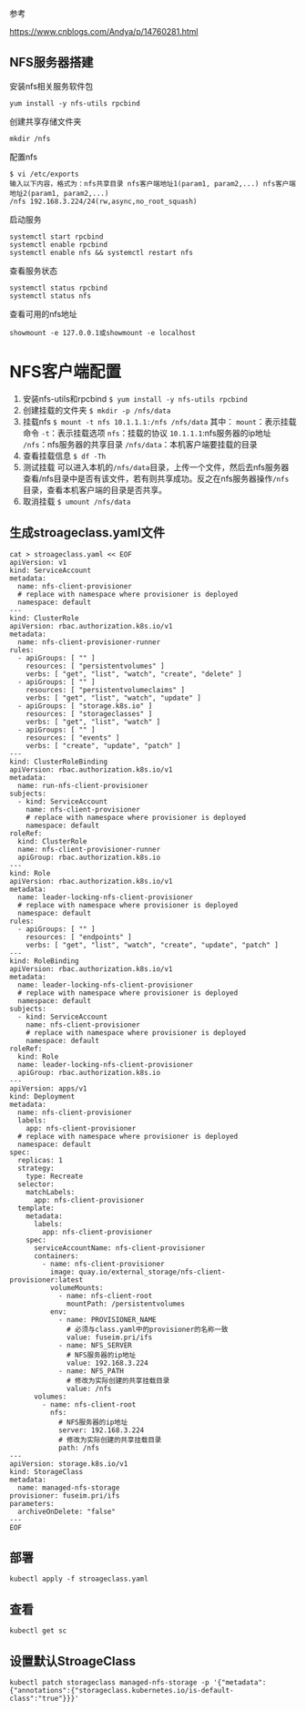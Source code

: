 

参考

https://www.cnblogs.com/Andya/p/14760281.html

## NFS服务器搭建

安装nfs相关服务软件包

```
yum install -y nfs-utils rpcbind
```

创建共享存储文件夹

```
mkdir /nfs
```

配置nfs

```
$ vi /etc/exports
输入以下内容，格式为：nfs共享目录 nfs客户端地址1(param1, param2,...) nfs客户端地址2(param1, param2,...)
/nfs 192.168.3.224/24(rw,async,no_root_squash)
```

启动服务

```
systemctl start rpcbind
systemctl enable rpcbind
systemctl enable nfs && systemctl restart nfs
```

查看服务状态

```
systemctl status rpcbind
systemctl status nfs
```

查看可用的nfs地址

```
showmount -e 127.0.0.1或showmount -e localhost
```

# NFS客户端配置

1. 安装nfs-utils和rpcbind
   `$ yum install -y nfs-utils rpcbind`
2. 创建挂载的文件夹
   `$ mkdir -p /nfs/data`
3. 挂载nfs
   `$ mount -t nfs 10.1.1.1:/nfs /nfs/data`
   其中：
   `mount`：表示挂载命令
   `-t`：表示挂载选项
   `nfs`：挂载的协议
   `10.1.1.1`:nfs服务器的ip地址
   `/nfs`：nfs服务器的共享目录
   `/nfs/data`：本机客户端要挂载的目录
4. 查看挂载信息
   `$ df -Th`
5. 测试挂载
   可以进入本机的`/nfs/data`目录，上传一个文件，然后去nfs服务器查看/nfs目录中是否有该文件，若有则共享成功。反之在nfs服务器操作`/nfs`目录，查看本机客户端的目录是否共享。
6. 取消挂载
   `$ umount /nfs/data`

## 生成stroageclass.yaml文件

```
cat > stroageclass.yaml << EOF
apiVersion: v1
kind: ServiceAccount
metadata:
  name: nfs-client-provisioner
  # replace with namespace where provisioner is deployed
  namespace: default
---
kind: ClusterRole
apiVersion: rbac.authorization.k8s.io/v1
metadata:
  name: nfs-client-provisioner-runner
rules:
  - apiGroups: [ "" ]
    resources: [ "persistentvolumes" ]
    verbs: [ "get", "list", "watch", "create", "delete" ]
  - apiGroups: [ "" ]
    resources: [ "persistentvolumeclaims" ]
    verbs: [ "get", "list", "watch", "update" ]
  - apiGroups: [ "storage.k8s.io" ]
    resources: [ "storageclasses" ]
    verbs: [ "get", "list", "watch" ]
  - apiGroups: [ "" ]
    resources: [ "events" ]
    verbs: [ "create", "update", "patch" ]
---
kind: ClusterRoleBinding
apiVersion: rbac.authorization.k8s.io/v1
metadata:
  name: run-nfs-client-provisioner
subjects:
  - kind: ServiceAccount
    name: nfs-client-provisioner
    # replace with namespace where provisioner is deployed
    namespace: default
roleRef:
  kind: ClusterRole
  name: nfs-client-provisioner-runner
  apiGroup: rbac.authorization.k8s.io
---
kind: Role
apiVersion: rbac.authorization.k8s.io/v1
metadata:
  name: leader-locking-nfs-client-provisioner
  # replace with namespace where provisioner is deployed
  namespace: default
rules:
  - apiGroups: [ "" ]
    resources: [ "endpoints" ]
    verbs: [ "get", "list", "watch", "create", "update", "patch" ]
---
kind: RoleBinding
apiVersion: rbac.authorization.k8s.io/v1
metadata:
  name: leader-locking-nfs-client-provisioner
  # replace with namespace where provisioner is deployed
  namespace: default
subjects:
  - kind: ServiceAccount
    name: nfs-client-provisioner
    # replace with namespace where provisioner is deployed
    namespace: default
roleRef:
  kind: Role
  name: leader-locking-nfs-client-provisioner
  apiGroup: rbac.authorization.k8s.io
---
apiVersion: apps/v1
kind: Deployment
metadata:
  name: nfs-client-provisioner
  labels:
    app: nfs-client-provisioner
  # replace with namespace where provisioner is deployed
  namespace: default
spec:
  replicas: 1
  strategy:
    type: Recreate
  selector:
    matchLabels:
      app: nfs-client-provisioner
  template:
    metadata:
      labels:
        app: nfs-client-provisioner
    spec:
      serviceAccountName: nfs-client-provisioner
      containers:
        - name: nfs-client-provisioner
          image: quay.io/external_storage/nfs-client-provisioner:latest
          volumeMounts:
            - name: nfs-client-root
              mountPath: /persistentvolumes
          env:
            - name: PROVISIONER_NAME
              # 必须与class.yaml中的provisioner的名称一致
              value: fuseim.pri/ifs
            - name: NFS_SERVER
              # NFS服务器的ip地址
              value: 192.168.3.224
            - name: NFS_PATH
              # 修改为实际创建的共享挂载目录
              value: /nfs
      volumes:
        - name: nfs-client-root
          nfs:
            # NFS服务器的ip地址
            server: 192.168.3.224
            # 修改为实际创建的共享挂载目录
            path: /nfs
---
apiVersion: storage.k8s.io/v1
kind: StorageClass
metadata:
  name: managed-nfs-storage
provisioner: fuseim.pri/ifs
parameters:
  archiveOnDelete: "false"
---
EOF

```

## 部署

```
kubectl apply -f stroageclass.yaml
```

## 查看

```
kubectl get sc
```

## 设置默认StroageClass

```
kubectl patch storageclass managed-nfs-storage -p '{"metadata": {"annotations":{"storageclass.kubernetes.io/is-default-class":"true"}}}'
```


